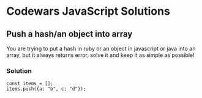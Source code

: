 # Codewars JavaScript Solutions

## Push a hash/an object into array

You are trying to put a hash in ruby or an object in javascript or java into an array, but it always returns error, solve it and keep it as simple as possible!

### Solution

```
const items = [];
items.push({a: "b", c: "d"});
```
